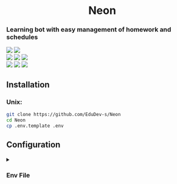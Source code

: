 <div align="center">
  <h1>Neon</h1>
</div>

<h3>Learning bot with easy management of homework and schedules</h3>

<div>
  <img src="https://img.shields.io/github/issues/NIKTO-IZ-NIOTKYDA/Nion?style=flat-square&label=🔴 Issues&color=red">
  <img src="https://img.shields.io/github/issues-pr/NIKTO-IZ-NIOTKYDA/Nion?style=flat-square&label=🟢 PRs&color=green">
</div>

<div>
  <img src="https://img.shields.io/github/actions/workflow/status/NIKTO-IZ-NIOTKYDA/Nion/Lint.yml?branch=master&label=⚙️ Lint&style=flat-square&color=">
  <img src="https://img.shields.io/github/actions/workflow/status/NIKTO-IZ-NIOTKYDA/Nion/Build.yml?branch=master&label=📑 Build&style=flat-square&color=">
  <img src="https://img.shields.io/github/actions/workflow/status/NIKTO-IZ-NIOTKYDA/Nion/Deploy.yml?branch=master&label=🎉 Deploy&style=flat-square&color=">
</div>

<div>
  <img src="https://img.shields.io/github/license/NIKTO-IZ-NIOTKYDA/Nion?style=flat-square&label=📜 License">
  <img src="https://img.shields.io/github/contributors/NIKTO-IZ-NIOTKYDA/Nion?style=flat-square&label=👤 Contributors">
  <img src="https://img.shields.io/github/repo-size/NIKTO-IZ-NIOTKYDA/Nion?style=flat-square&label=💾 Repo size">
</div>

## Installation
### Unix:
```bash
git clone https://github.com/EduDev-s/Neon
cd Neon
cp .env.template .env
```

## Configuration  
<details>
<summary><h3>Env File</h3></summary>

| Variable                     | Description                                                             | Default Value                                |
|------------------------------|-------------------------------------------------------------------------|----------------------------------------------|
| `PROJECT_NAME`               | Project name                                                            | `Neon`                                       |
| `VERSION_MAJOR`              | Major version (SemVer)                                                  | `2`                                          |
| `VERSION_MINOR`              | Minor version (SemVer)                                                  | `0`                                          |
| `VERSION_PATCH`              | Patch version (SemVer)                                                  | `1`                                          |
| `VERSION_TYPE`               | Release type (`stable`, `unstable`, `develop`)                          | `stable`                                     |
| `RELEASE`                    | Full version (auto-generated)                                           | `${VERSION_MAJOR}.${VERSION_MINOR}.${VERSION_PATCH} [${VERSION_TYPE}]` |
| `LOG_LEVEL`                  | Logging level: `0=DEBUG`, `1=INFO`, `2=WARN`, `3=ERROR`, `4=CRITICAL`   | `1`                                          |
| `LOG_FILE_NAME`              | Log file name                                                           | `log.log`                                    |
| `BOT_TOKEN`                  | Telegram bot token (from BotFather)                                     | `1234567890:AAAAAAAAAAAAAAAAAAAAAAAAAAAAAAAAAAAA` |
| `NO_FOUND_HOMEWORK_MSG`      | Message when no homework is found                                       | `Не добавлено домашнее задание`              |
| `TG_ID_OWNER`                | Bot owner's Telegram UserID                                             | `1234567890`                                 |
| `TG_USERNAME_OWNER`          | Bot owner's Telegram username                                           | *Empty*                                      |
| `TG_FIRST_NAME_OWNER`        | Bot owner's first name in Telegram                                      | *Empty*                                      |
| `TG_LAST_NAME_OWNER`         | Bot owner's last name in Telegram (optional)                            | *Empty*                                      |
| `NAME_ROLE_OWNER`            | Owner role name                                                         | `Owner`                                      |
| `ID_ROLE_OWNER`              | Unique owner role ID                                                    | `-1`                                         |
| `NAME_ROLE_DEFAULT`          | Default user role name                                                  | `User`                                       |
| `ID_ROLE_DEFAULT`            | Default user role ID                                                    | `0`                                          |
| `REQUESTS_TIMEOUT`           | HTTP request timeout (seconds)                                          | `3`                                          |
| `BACKEND_HOST`               | Backend host                                                            | `localhost`                                  |
| `BACKEND_PORT`               | Backend port                                                            | `8000`                                       |
| `ENCRYPTION_KEY`             | Encryption key (32-byte Base64 string)                                  | `JHeUV1v6fQ_8FtDjeLyg8FSgO7Alsc8Mgy-0nYmBwY0=` |
| `POSTGRES_USER`              | PostgreSQL username                                                     | `postgres`                                   |
| `POSTGRES_PASSWORD`          | PostgreSQL password                                                     | `password`                                   |
| `POSTGRES_PORT`              | PostgreSQL port                                                         | `9999`                                       |
| `POSTGRES_DB`                | Database name                                                           | `app`                                        |
| `POSTGRES_URL`               | PostgreSQL connection URL (auto-generated)                              | `postgresql+asyncpg://${POSTGRES_USER}:${POSTGRES_PASSWORD}@${DATABASE_CONTAINER_NAME}:${POSTGRES_PORT}/${POSTGRES_DB}` |
| `POSTGRES_DATA`              | PostgreSQL data path in container                                       | `/var/lib/postgresql/data/pgdata`            |
| `TEST_PORT_HTTP`             | NGINX HTTP test port                                                    | `5555`                                       |
| `TEST_PORT_HTTPS`            | NGINX HTTPS test port                                                   | `5556`                                       |
| `DATABASE_CONTAINER_NAME`    | PostgreSQL Docker container name                                        | `DB`                                         |
| `BOT_CONTAINER_NAME`         | Telegram bot Docker container name                                      | `BOT`                                        |
| `BACKEND_CONTAINER_NAME`     | Backend Docker container name                                           | `BACKEND`                                    |
| `NGINX_CONTAINER_NAME`       | NGINX Docker container name                                             | `NGINX`                                      |
| `VOLUME_DATABASE`            | PostgreSQL volume name                                                  | `DATABASE`                                   |

---

### Notes:
1. **VERSION_TYPE**:
   - `stable` - Production-ready version
   - `unstable` - Version for testing new features
   - `develop` - Actively developed version

2. **LOG_LEVEL**:
   - Log severity levels: `DEBUG < INFO < WARN < ERROR < CRITICAL`

3. **POSTGRES_URL**:
   - Format: `postgresql+asyncpg://<user>:<password>@<host>:<port>/<dbname>`
   - Uses async `asyncpg` driver for SQLAlchemy

4. **Docker**:
   - Container and volume names correspond to variables for easier `docker-compose` management

</details>
